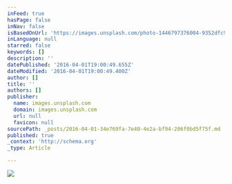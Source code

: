 ```yaml
---
inFeed: true
hasPage: false
inNav: false
isBasedOnUrl: 'https://images.unsplash.com/photo-1446797376004-9352dfc9f789?ixlib=rb-0.3.5&q=80&fm=jpg&crop=entropy&s=9bec7836e7dc0a09f6a41d901a4e7a22'
inLanguage: null
starred: false
keywords: []
description: ''
datePublished: '2016-04-01T19:00:49.655Z'
dateModified: '2016-04-01T19:00:49.400Z'
author: []
title: ''
authors: []
publisher:
  name: images.unsplash.com
  domain: images.unsplash.com
  url: null
  favicon: null
sourcePath: _posts/2016-04-01-34e769fa-7e40-4e2a-bf94-206f0bd5f75f.md
published: true
_context: 'http://schema.org'
_type: Article

---
```

![](https://images.unsplash.com/photo-1446797376004-9352dfc9f789?ixlib=rb-0.3.5&q=80&fm=jpg&crop=entropy&s=9bec7836e7dc0a09f6a41d901a4e7a22)